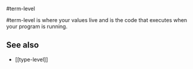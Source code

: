#term-level

#term-level is where your values live and is the code that executes when your program is running.

## See also
- [[type-level]]